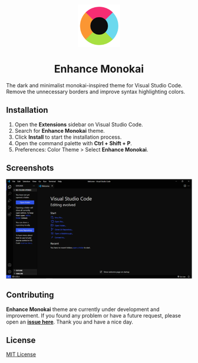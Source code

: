 <p align="center">
    <img src="./assets/monokai-logo.png" width="115" height="115">
    <h1 align="center">Enhance Monokai</h1>
</p>

The dark and minimalist monokai-inspired theme for Visual Studio Code.
Remove the unnecessary borders and improve syntax highlighting colors.

## Installation

1. Open the **Extensions** sidebar on Visual Studio Code.
2. Search for **Enhance Monokai** theme.
3. Click **Install** to start the installation process.
4. Open the command palette with **Ctrl + Shift + P**.
5. Preferences: Color Theme > Select **Enhance Monokai**.

## Screenshots

![Enhance Monokai Theme](./assets/monokai-demo.png)

## Contributing

**Enhance Monokai** theme are currently under development and improvement.
If you found any problem or have a future request, please open an
[**issue here**](https://github.com/syrizaldev/enhance-monokai/issues).
Thank you and have a nice day.

## License

[MIT License](./license)
